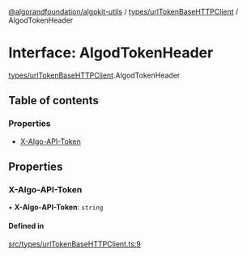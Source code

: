 [@algorandfoundation/algokit-utils](../index.md) / [types/urlTokenBaseHTTPClient](../modules/types_urlTokenBaseHTTPClient.md) / AlgodTokenHeader

# Interface: AlgodTokenHeader

[types/urlTokenBaseHTTPClient](../modules/types_urlTokenBaseHTTPClient.md).AlgodTokenHeader

## Table of contents

### Properties

- [X-Algo-API-Token](types_urlTokenBaseHTTPClient.AlgodTokenHeader.md#x-algo-api-token)

## Properties

### X-Algo-API-Token

• **X-Algo-API-Token**: `string`

#### Defined in

[src/types/urlTokenBaseHTTPClient.ts:9](https://github.com/algorandfoundation/algokit-utils-ts/blob/main/src/types/urlTokenBaseHTTPClient.ts#L9)

